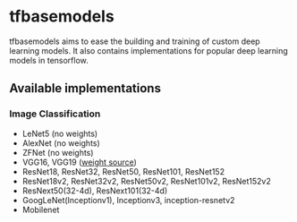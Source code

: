 # tfbasemodels
tfbasemodels aims to ease the building and training of custom deep learning models. It also contains implementations for popular deep learning models in tensorflow.

## Available implementations
### Image Classification
- LeNet5 (no weights)
- AlexNet (no weights)
- ZFNet (no weights)
- VGG16, VGG19 ([weight source](https://github.com/fchollet/deep-learning-models/releases/))
- ResNet18, ResNet32, ResNet50, ResNet101, ResNet152
- ResNet18v2, ResNet32v2, ResNet50v2, ResNet101v2, ResNet152v2
- ResNext50(32-4d), ResNext101(32-4d)
- GoogLeNet(Inceptionv1), Inceptionv3, inception-resnetv2
- Mobilenet

